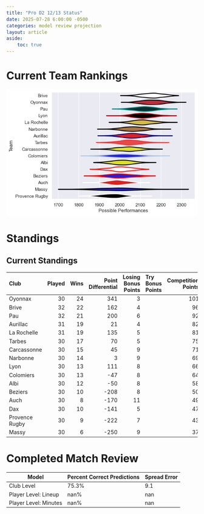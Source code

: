 ```yaml
---  
title: "Pro D2 12/13 Status"  
date: 2025-07-28 6:00:00 -0500  
categories: model review projection  
layout: article  
aside:  
    toc: true  
---
```

# Current Team Rankings


![Club Rankings](plots/rankings_Pro_D2_1213.png)
# Standings

## Current Standings


| Club           |   Played |   Wins |   Point Differential |   Losing Bonus Points | Try Bonus Points   |   Competition Points |
|:---------------|---------:|-------:|---------------------:|----------------------:|:-------------------|---------------------:|
| Oyonnax        |       30 |     24 |                  341 |                     3 |                    |                  101 |
| Brive          |       32 |     22 |                  162 |                     4 |                    |                   96 |
| Pau            |       32 |     21 |                  200 |                     6 |                    |                   92 |
| Aurillac       |       31 |     19 |                   21 |                     4 |                    |                   82 |
| La Rochelle    |       31 |     19 |                  135 |                     5 |                    |                   81 |
| Tarbes         |       30 |     17 |                   70 |                     5 |                    |                   75 |
| Carcassonne    |       30 |     15 |                   45 |                     9 |                    |                   71 |
| Narbonne       |       30 |     14 |                    3 |                     9 |                    |                   69 |
| Lyon           |       30 |     13 |                  111 |                     8 |                    |                   66 |
| Colomiers      |       30 |     13 |                  -47 |                     8 |                    |                   64 |
| Albi           |       30 |     12 |                  -50 |                     8 |                    |                   58 |
| Beziers        |       30 |     10 |                 -208 |                     8 |                    |                   50 |
| Auch           |       30 |      8 |                 -170 |                    11 |                    |                   49 |
| Dax            |       30 |     10 |                 -141 |                     5 |                    |                   47 |
| Provence Rugby |       30 |      9 |                 -222 |                     7 |                    |                   43 |
| Massy          |       30 |      6 |                 -250 |                     9 |                    |                   37 |



# Completed Match Review


| Model | Percent Correct Predictions | Spread Error |
| ------ | ------ | ------ |
| Club Level | 75.3% | 9.1 |
| Player Level: Lineup | nan% | nan |
| Player Level: Minutes | nan% | nan |

